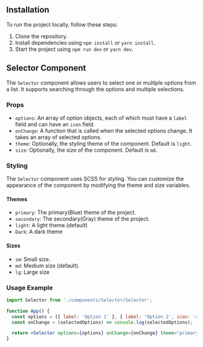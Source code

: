 ## Installation

To run the project locally, follow these steps:

1. Clone the repository.
2. Install dependencies using `npm install` or `yarn install`.
3. Start the project using `npm run dev` or `yarn dev`.

## Selector Component

The `Selector` component allows users to select one or multiple options from a list. It supports searching through the options and multiple selections.

### Props

- `options`: An array of option objects, each of which must have a `label` field and can have an `icon` field.
- `onChange`: A function that is called when the selected options change. It takes an array of selected options.
- `theme`: Optionally, the styling theme of the component. Default is `light`.
- `size`: Optionally, the size of the component. Default is `md`.

### Styling

The `Selector` component uses SCSS for styling. You can customize the appearance of the component by modifying the theme and size variables.

#### Themes

- `primary`: The primary(Blue) theme of the project.
- `secondary`: The secondary(Gray) theme of the project.
- `light`: A light theme.(default)
- `Dark`: A dark theme

#### Sizes

- `sm`: Small size.
- `md`: Medium size (default).
- `lg`: Large size

### Usage Example

```jsx
import Selector from './components/Selector/Selector';

function App() {
  const options = [{ label: 'Option 1' }, { label: 'Option 2', icon: 'assets/icons/icon.svg }];
  const onChange = (selectedOptions) => console.log(selectedOptions);

  return <Selector options={options} onChange={onChange} theme="primary" size="sm" />;
}
